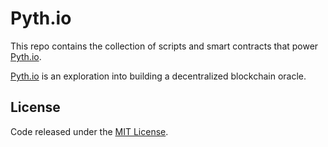 # Pyth.io

This repo contains the collection of scripts and smart contracts that power [Pyth.io](http://pyth.io).

[Pyth.io](http://pyth.io) is an exploration into building a decentralized blockchain oracle.


## License
Code released under the [MIT License](https://github.com/Pyth.io/LICENSE).

